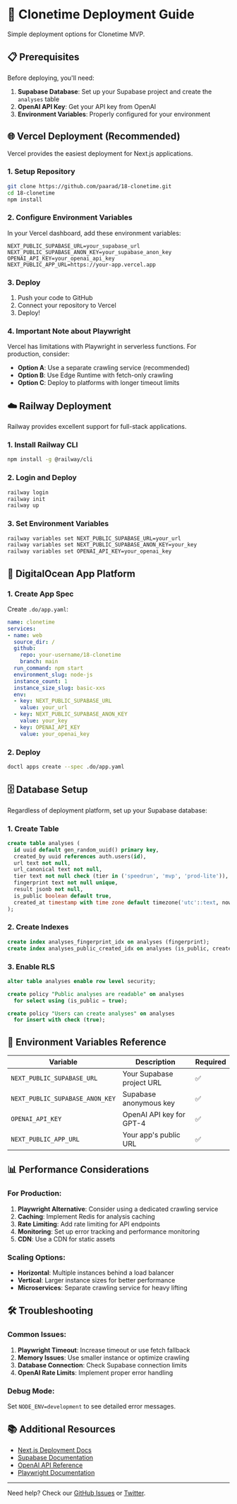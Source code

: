 # 🚀 Clonetime Deployment Guide

Simple deployment options for Clonetime MVP.

## 📋 Prerequisites

Before deploying, you'll need:

1. **Supabase Database**: Set up your Supabase project and create the `analyses` table
2. **OpenAI API Key**: Get your API key from OpenAI
3. **Environment Variables**: Properly configured for your environment

## 🌐 Vercel Deployment (Recommended)

Vercel provides the easiest deployment for Next.js applications.

### 1. Setup Repository

```bash
git clone https://github.com/paarad/18-clonetime.git
cd 18-clonetime
npm install
```

### 2. Configure Environment Variables

In your Vercel dashboard, add these environment variables:

```env
NEXT_PUBLIC_SUPABASE_URL=your_supabase_url
NEXT_PUBLIC_SUPABASE_ANON_KEY=your_supabase_anon_key
OPENAI_API_KEY=your_openai_api_key
NEXT_PUBLIC_APP_URL=https://your-app.vercel.app
```

### 3. Deploy

1. Push your code to GitHub
2. Connect your repository to Vercel
3. Deploy!

### 4. Important Note about Playwright

Vercel has limitations with Playwright in serverless functions. For production, consider:

- **Option A**: Use a separate crawling service (recommended)
- **Option B**: Use Edge Runtime with fetch-only crawling
- **Option C**: Deploy to platforms with longer timeout limits

## ☁️ Railway Deployment

Railway provides excellent support for full-stack applications.

### 1. Install Railway CLI

```bash
npm install -g @railway/cli
```

### 2. Login and Deploy

```bash
railway login
railway init
railway up
```

### 3. Set Environment Variables

```bash
railway variables set NEXT_PUBLIC_SUPABASE_URL=your_url
railway variables set NEXT_PUBLIC_SUPABASE_ANON_KEY=your_key
railway variables set OPENAI_API_KEY=your_openai_key
```

## 🌊 DigitalOcean App Platform

### 1. Create App Spec

Create `.do/app.yaml`:

```yaml
name: clonetime
services:
- name: web
  source_dir: /
  github:
    repo: your-username/18-clonetime
    branch: main
  run_command: npm start
  environment_slug: node-js
  instance_count: 1
  instance_size_slug: basic-xxs
  env:
  - key: NEXT_PUBLIC_SUPABASE_URL
    value: your_url
  - key: NEXT_PUBLIC_SUPABASE_ANON_KEY
    value: your_key
  - key: OPENAI_API_KEY
    value: your_openai_key
```

### 2. Deploy

```bash
doctl apps create --spec .do/app.yaml
```

## 🗄️ Database Setup

Regardless of deployment platform, set up your Supabase database:

### 1. Create Table

```sql
create table analyses (
  id uuid default gen_random_uuid() primary key,
  created_by uuid references auth.users(id),
  url text not null,
  url_canonical text not null,
  tier text not null check (tier in ('speedrun', 'mvp', 'prod-lite')),
  fingerprint text not null unique,
  result jsonb not null,
  is_public boolean default true,
  created_at timestamp with time zone default timezone('utc'::text, now()) not null
);
```

### 2. Create Indexes

```sql
create index analyses_fingerprint_idx on analyses (fingerprint);
create index analyses_public_created_idx on analyses (is_public, created_at desc);
```

### 3. Enable RLS

```sql
alter table analyses enable row level security;

create policy "Public analyses are readable" on analyses
  for select using (is_public = true);

create policy "Users can create analyses" on analyses
  for insert with check (true);
```

## 🔧 Environment Variables Reference

| Variable | Description | Required |
|----------|-------------|----------|
| `NEXT_PUBLIC_SUPABASE_URL` | Your Supabase project URL | ✅ |
| `NEXT_PUBLIC_SUPABASE_ANON_KEY` | Supabase anonymous key | ✅ |
| `OPENAI_API_KEY` | OpenAI API key for GPT-4 | ✅ |
| `NEXT_PUBLIC_APP_URL` | Your app's public URL | ✅ |

## 📊 Performance Considerations

### For Production:

1. **Playwright Alternative**: Consider using a dedicated crawling service
2. **Caching**: Implement Redis for analysis caching
3. **Rate Limiting**: Add rate limiting for API endpoints
4. **Monitoring**: Set up error tracking and performance monitoring
5. **CDN**: Use a CDN for static assets

### Scaling Options:

- **Horizontal**: Multiple instances behind a load balancer
- **Vertical**: Larger instance sizes for better performance
- **Microservices**: Separate crawling service for heavy lifting

## 🛠️ Troubleshooting

### Common Issues:

1. **Playwright Timeout**: Increase timeout or use fetch fallback
2. **Memory Issues**: Use smaller instance or optimize crawling
3. **Database Connection**: Check Supabase connection limits
4. **OpenAI Rate Limits**: Implement proper error handling

### Debug Mode:

Set `NODE_ENV=development` to see detailed error messages.

## 📚 Additional Resources

- [Next.js Deployment Docs](https://nextjs.org/docs/deployment)
- [Supabase Documentation](https://supabase.com/docs)
- [OpenAI API Reference](https://platform.openai.com/docs)
- [Playwright Documentation](https://playwright.dev/)

---

Need help? Check our [GitHub Issues](https://github.com/paarad/18-clonetime/issues) or [Twitter](https://twitter.com/paarad).
